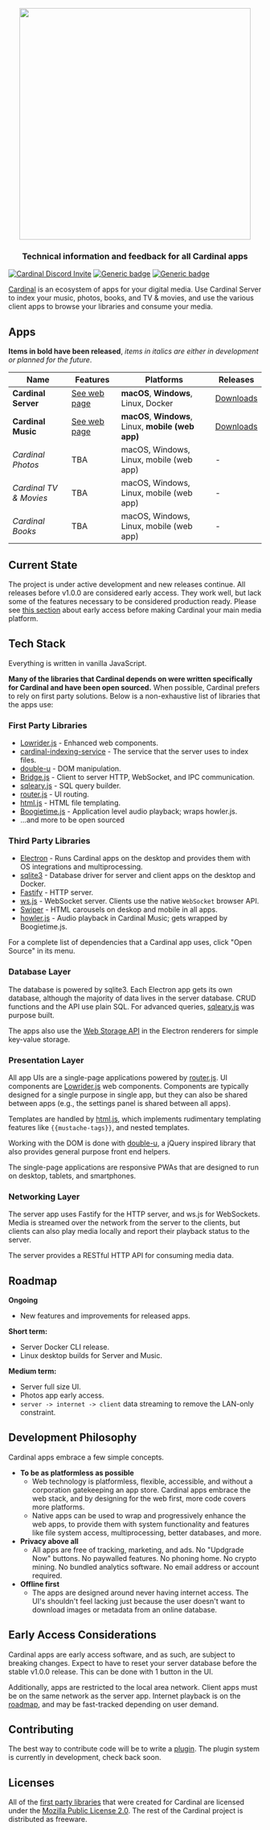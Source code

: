 <p align="center">
  <a href="https://cardinalapps.xyz"><img src="https://cardinalapps.xyz/logotype-dark.svg" width="460" /></a>
</p>

<h3 align="center">Technical information and feedback for all Cardinal apps</h3>

[![Cardinal Discord Invite](https://img.shields.io/discord/852722597136433172?color=%237289DA&label=chat&logo=discord&logoColor=white)](https://discord.com/invite/WWXngggPp4)
[![Generic badge](https://img.shields.io/badge/Status-In&nbsp;Development-brightgreen.svg)](#)
[![Generic badge](https://img.shields.io/badge/Release-Early&nbsp;Access-informational.svg)](#)

[Cardinal](https://cardinalapps.xyz) is an ecosystem of apps for your digital media. Use Cardinal Server to index your music, photos, books, and TV & movies, and use the various client apps to browse your libraries and consume your media.

## Apps

**Items in bold have been released**, *items in italics are either in development or planned for the future*.

Name | Features | Platforms | Releases
------------ | ------------ | ------------- | ------------
**Cardinal Server** | [See web page](https://cardinalapps.xyz/en/cardinal-server) | **macOS**, **Windows**, Linux, Docker | [Downloads](https://github.com/somebeaver/Cardinal-Server)
**Cardinal Music** | [See web page](https://cardinalapps.xyz/en/cardinal-music) | **macOS**, **Windows**, Linux, **mobile (web app)** | [Downloads](https://github.com/somebeaver/Cardinal-Music)
*Cardinal Photos* | TBA | macOS, Windows, Linux, mobile (web app) | -
*Cardinal TV & Movies* | TBA | macOS, Windows, Linux, mobile (web app) | -
*Cardinal Books* | TBA | macOS, Windows, Linux, mobile (web app) | -

## Current State

The project is under active development and new releases continue. All releases before v1.0.0 are considered early access. They work well, but lack some of the features necessary to be considered production ready. Please see [this section](#early-access-considerations) about early access before making Cardinal your main media platform.

## Tech Stack

Everything is written in vanilla JavaScript.

**Many of the libraries that Cardinal depends on were written specifically for Cardinal and have been open sourced.** When possible, Cardinal prefers to rely on first party solutions. Below is a non-exhaustive list of libraries that the apps use:

### First Party Libraries
- [Lowrider.js](https://github.com/somebeaver/Lowrider.js) - Enhanced web components.
- [cardinal-indexing-service](https://github.com/somebeaver/cardinal-indexing-service) - The service that the server uses to index files.
- [double-u](https://github.com/somebeaver/double-u) - DOM manipulation.
- [Bridge.js](https://github.com/somebeaver/Bridge.js) - Client to server HTTP, WebSocket, and IPC communication.
- [sqleary.js](https://github.com/somebeaver/sqleary.js) - SQL query builder.
- [router.js](https://github.com/somebeaver/router.js) - UI routing.
- [html.js](https://github.com/somebeaver/html.js) - HTML file templating.
- [Boogietime.js](https://github.com/somebeaver/Boogietime.js) - Application level audio playback; wraps howler.js.
- ...and more to be open sourced

### Third Party Libraries
- [Electron](https://www.electronjs.org/) - Runs Cardinal apps on the desktop and provides them with OS integrations and multiprocessing.
- [sqlite3](https://www.npmjs.com/package/sqlite3) - Database driver for server and client apps on the desktop and Docker.
- [Fastify](https://www.npmjs.com/package/fastify) - HTTP server.
- [ws.js](https://www.npmjs.com/package/ws) - WebSocket server. Clients use the native `WebSocket` browser API.
- [Swiper](https://swiperjs.com/) - HTML carousels on deskop and mobile in all apps.
- [howler.js](https://howlerjs.com/) - Audio playback in Cardinal Music; gets wrapped by Boogietime.js.

For a complete list of dependencies that a Cardinal app uses, click "Open Source" in its menu.

### Database Layer

The database is powered by sqlite3. Each Electron app gets its own database, although the majority of data lives in the server database. CRUD functions and the API use plain SQL. For advanced queries, [sqleary.js](https://github.com/somebeaver/sqleary.js) was purpose built.

The apps also use the [Web Storage API](https://developer.mozilla.org/en-US/docs/Web/API/Web_Storage_API) in the Electron renderers for simple key-value storage.

### Presentation Layer

All app UIs are a single-page applications powered by [router.js](https://github.com/somebeaver/Router.js). UI components are [Lowrider.js](https://github.com/somebeaver/Lowrider.js) web components. Components are typically designed for a single purpose in single app, but they can also be shared between apps (e.g., the settings panel is shared between all apps).

Templates are handled by [html.js](https://github.com/somebeaver/html.js), which implements rudimentary templating features like `{{mustache-tags}}`, and nested templates.

Working with the DOM is done with [double-u](https://github.com/somebeaver/double-u), a jQuery inspired library that also provides general purpose front end helpers.

The single-page applications are responsive PWAs that are designed to run on desktop, tablets, and smartphones.

### Networking Layer

The server app uses Fastify for the HTTP server, and ws.js for WebSockets. Media is streamed over the network from the server to the clients, but clients can also play media locally and report their playback status to the server.

The server provides a RESTful HTTP API for consuming media data.

## Roadmap

**Ongoing**
- New features and improvements for released apps.

**Short term:**
- Server Docker CLI release.
- Linux desktop builds for Server and Music.

**Medium term:**
- Server full size UI.
- Photos app early access.
- `server -> internet -> client` data streaming to remove the LAN-only constraint.

## Development Philosophy

Cardinal apps embrace a few simple concepts.

- **To be as platformless as possible**
  - Web technology is platformless, flexible, accessible, and without a corporation gatekeeping an app store. Cardinal apps embrace the web stack, and by designing for the web first, more code covers more platforms.
  - Native apps can be used to wrap and progressively enhance the web apps, to provide them with system functionality and features like file system access, multiprocessing, better databases, and more.
- **Privacy above all**
  - All apps are free of tracking, marketing, and ads. No "Updgrade Now" buttons. No paywalled features. No phoning home. No crypto mining. No bundled analytics software. No email address or account required.
- **Offline first**
  - The apps are designed around never having internet access. The UI's shouldn't feel lacking just because the user doesn't want to download images or metadata from an online database.

## Early Access Considerations

Cardinal apps are early access software, and as such, are subject to breaking changes. Expect to have to reset your server database before the stable v1.0.0 release. This can be done with 1 button in the UI.

Additionally, apps are restricted to the local area network. Client apps must be on the same network as the server app. Internet playback is on the [roadmap](#roadmap), and may be fast-tracked depending on user demand.

## Contributing

The best way to contribute code will be to write a [plugin](https://cardinalapps.xyz/plugins). The plugin system is currently in development, check back soon.

## Licenses

All of the [first party libraries](#first-party-libraries) that were created for Cardinal are licensed under the [Mozilla Public License 2.0](https://choosealicense.com/licenses/mpl-2.0/). The rest of the Cardinal project is distributed as freeware.
